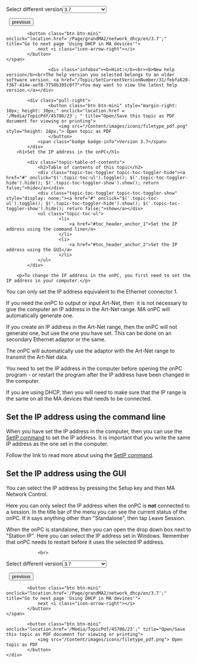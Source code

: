 
<div class="topic-navigation">

<div class="pull-right">
	<span class="pull-left">


<div class="pull-left">
<form action="/Topic/SetCurrentVersionNumber" class="form-inline" id="frmTagSelector" method="post">	<span class="form-mini">
		<div class="input-prepend"><span class="add-on">Select different version</span><select autocomplete="off" id="versionNumberId" name="versionNumberId" onchange="$(this).closest('#frmTagSelector').submit();" style="width: 120px;"><option value="">- latest -</option>
<option value="6">3.3</option>
<option value="14">3.4</option>
<option value="18">3.5</option>
<option value="21">3.6</option>
<option selected="selected" value="23">3.7</option>
<option value="27">3.8</option>
<option value="31">3.9</option>
</select></div>
		<input data-val="true" data-val-number="The field Int32 must be a number." data-val-required="The Int32 field is required." id="ProductId" name="ProductId" type="hidden" value="11">
		<input id="CurrentGuid" name="CurrentGuid" type="hidden" value="febfa620-f367-414e-aef8-7758b395c0f7">
	</span>
</form></div>&nbsp;	</span>
	<span class="pull-right" style="white-space: nowrap;">
			<button class="btn btn-mini" onclick="location.href='/Page/grandMA2/network_set_ip_console/en/3.7'; " title="Go to previous page 'Set the IP address in the console'">
				<i class="icon-arrow-left"></i> previous
			</button>

			<button class="btn btn-mini" onclick="location.href='/Page/grandMA2/network_dhcp/en/3.7';" title="Go to next page 'Using DHCP in MA devices'">
				next <i class="icon-arrow-right"></i> 
			</button>
	</span>
</div>
<div class="clear-fix" style="margin-bottom: 10px"></div>
</div>

					<div class="infobox"><b>Hint:</b><br><b>New help version</b><br>The help version you selected belongs to an older software version. <a href="/Topic/SetCurrentVersionNumber/31/febfa620-f367-414e-aef8-7758b395c0f7">You may want to view the latest help version.</a></div>

			<div class="pull-right">
					<button class="btn btn-mini" style="margin-right: 10px; height: 30px;" onclick="location.href = '/Media/TopicPdf/45786/23'; " title="Open/Save this topic as PDF document for viewing or printing">
						<img src="/Content/images/icons/filetype_pdf.png" style="height: 24px;"> Open topic as PDF
					</button>
				<span class="badge badge-info">Version 3.7</span>
			</div>
		<h1>Set the IP address in the onPC</h1>

			<div class="topic-table-of-contents">
				<h2>Table of contents of this topic</h2>
				<div class="topic-toc-toggler topic-toc-toggler-hide"><a href="#" onclick="$('.topic-toc-ul').toggle(); $('.topic-toc-toggler-hide').hide(); $('.topic-toc-toggler-show').show(); return false;">hide</a></div>
				<div class="topic-toc-toggler topic-toc-toggler-show" style="display: none;"><a href="#" onclick="$('.topic-toc-ul').toggle(); $('.topic-toc-toggler-hide').show(); $('.topic-toc-toggler-show').hide(); return false;">show</a></div>
				<ul class="topic-toc-ul">
						<li>
							<a href="#toc_header_anchor_1">Set the IP address using the command line</a>
						</li>
						<li>
							<a href="#toc_header_anchor_2">Set the IP address using the GUI</a>
						</li>
				</ul>
			</div>

		<p>To change the IP address in the onPC, you first need to set the IP address in your computer.</p>

<p>You can only set the IP address equivalent to the Ethernet connector 1.</p>

<p>If you need the onPC to output or input Art-Net, then&nbsp; it is not necessary to give the computer an IP address in the Art-Net range. MA onPC will automatically generate one.</p>

<p>If you create an IP address in the Art-Net range, then the onPC will not generate one, but use the one you have set. This can be done on an secondary Ethernet adaptor or the same.</p>

<p>The onPC will automatically use the adaptor with the Art-Net range to transmit the Art-Net data.</p>

<p>You need to set the IP address in the computer before opening the onPC program - or restart the program after the IP address have been changed in the computer.</p>

<p>If you are using DHCP, then you will need to make sure that the IP range is the same on all the MA devices that needs to be connected.</p>

<a name="toc_header_anchor_1" id="toc_header_anchor_1" class="topic-toc-item"></a><h2>Set the IP address using the command line</h2>

<p>When you have set the IP address in the computer, then you can use the <a href="/Topic/b56ba60b-a7f4-45de-8525-c6f476f238be">SetIP command</a> to set the IP address. It is important that you write the same IP address as the one set in the computer.</p>

<p>Follow the link to read more about using the <a href="/Topic/b56ba60b-a7f4-45de-8525-c6f476f238be">SetIP command</a>.</p>

<a name="toc_header_anchor_2" id="toc_header_anchor_2" class="topic-toc-item"></a><h2>Set the IP address using the GUI</h2>

<p>You can select the IP address by pressing the <span class="hardkey">Setup</span> key and then <span class="softkey">MA Network Control</span>.</p>

<p>Here you can only select the IP address when the onPC is <strong>not</strong> connected to a session. In the title bar of the menu you can see the current status of the onPC. If it says anything other than "Standalone", then tap <span class="softkey">Leave Session</span>.</p>

<p>When the onPC is standalone, then you can open the drop down box next to "Station IP". Here you can select the IP address set in Windows. Remember that onPC needs to restart before it uses the selected IP address.</p>


				<br>
<div class="topic-navigation">

<div class="pull-right">
	<span class="pull-left">


<div class="pull-left">
<form action="/Topic/SetCurrentVersionNumber" class="form-inline" id="frmTagSelector" method="post">	<span class="form-mini">
		<div class="input-prepend"><span class="add-on">Select different version</span><select autocomplete="off" id="versionNumberId" name="versionNumberId" onchange="$(this).closest('#frmTagSelector').submit();" style="width: 120px;"><option value="">- latest -</option>
<option value="6">3.3</option>
<option value="14">3.4</option>
<option value="18">3.5</option>
<option value="21">3.6</option>
<option selected="selected" value="23">3.7</option>
<option value="27">3.8</option>
<option value="31">3.9</option>
</select></div>
		<input data-val="true" data-val-number="The field Int32 must be a number." data-val-required="The Int32 field is required." id="ProductId" name="ProductId" type="hidden" value="11">
		<input id="CurrentGuid" name="CurrentGuid" type="hidden" value="febfa620-f367-414e-aef8-7758b395c0f7">
	</span>
</form></div>&nbsp;	</span>
	<span class="pull-right" style="white-space: nowrap;">
			<button class="btn btn-mini" onclick="location.href='/Page/grandMA2/network_set_ip_console/en/3.7'; " title="Go to previous page 'Set the IP address in the console'">
				<i class="icon-arrow-left"></i> previous
			</button>

			<button class="btn btn-mini" onclick="location.href='/Page/grandMA2/network_dhcp/en/3.7';" title="Go to next page 'Using DHCP in MA devices'">
				next <i class="icon-arrow-right"></i> 
			</button>
	</span>
</div>
	<div class="clear-fix"></div>
	<div class="pull-right">
	
			<button class="btn btn-mini" onclick="location.href='/Media/TopicPdf/45786/23';" title="Open/Save this topic as PDF document for viewing or printing">
				<img src="/Content/images/icons/filetype_pdf.png"> Open topic as PDF
			</button>
	</div>
<div class="clear-fix" style="margin-bottom: 10px"></div>
</div>

	